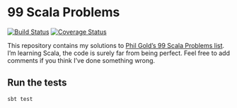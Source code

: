 # 99 Scala Problems

[![Build Status](https://travis-ci.org/bfontaine/99Scala.svg?branch=master)](https://travis-ci.org/bfontaine/99Scala)
[![Coverage Status](https://img.shields.io/coveralls/bfontaine/99Scala.svg)](https://coveralls.io/r/bfontaine/99Scala?branch=master)

This repository contains my solutions to
[Phil Gold’s 99 Scala Problems list][list]. I’m learning Scala, the code is
surely far from being perfect. Feel free to add comments if you think I’ve done
something wrong.

[list]: http://aperiodic.net/phil/scala/s-99/

## Run the tests

    sbt test
